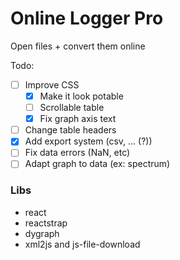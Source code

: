 # Online Logger Pro

Open files + convert them online

Todo:

  - [ ] Improve CSS
    - [x] Make it look potable
    - [ ] Scrollable table
    - [x] Fix graph axis text
  - [ ] Change table headers
  - [x] Add export system (csv, ... (?))
  - [ ] Fix data errors (NaN, etc)
  - [ ] Adapt graph to data (ex: spectrum)
  
### Libs

  - react
  - reactstrap
  - dygraph
  - xml2js and js-file-download